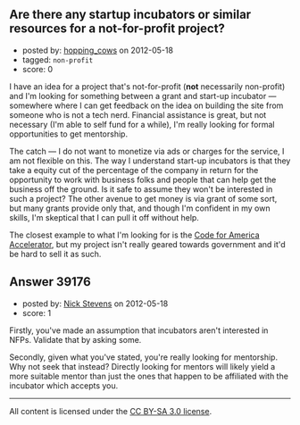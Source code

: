 ## Are there any startup incubators or similar resources for a not-for-profit project?

- posted by: [hopping_cows](https://stackexchange.com/users/-1/18004-hopping-cows) on 2012-05-18
- tagged: `non-profit`
- score: 0

I have an idea for a project that's not-for-profit (**not** necessarily non-profit) and I'm looking for something between a grant and start-up incubator — somewhere where I can get feedback on the idea on building the site from someone who is not a tech nerd.  Financial assistance is great, but not necessary (I'm able to self fund for a while), I'm really looking for formal opportunities to get mentorship.

The catch — I do not want to monetize via ads or charges for the service, I am not flexible on this. The way I understand start-up incubators is that they take a equity cut of the percentage of the company in return for the opportunity to work with business folks and people that can help get the business off the ground.  Is it safe to assume they won't be interested in such a project?   The other avenue to get money is via grant of some sort, but many grants provide only that, and though I'm confident in my own skills, I'm skeptical that I can pull it off without help.

The closest example to what I'm looking for is the [Code for America Accelerator][1], but my project isn't really geared towards government and it'd be hard to sell it as such.


  [1]: http://codeforamerica.org/accelerator/


## Answer 39176

- posted by: [Nick Stevens](https://stackexchange.com/users/-1/15902-nick-stevens) on 2012-05-18
- score: 1

Firstly, you've made an assumption that incubators aren't interested in NFPs. Validate that by asking some.

Secondly, given what you've stated, you're really looking for mentorship. Why not seek that instead? Directly looking for mentors will likely yield a more suitable mentor than just the ones that happen to be affiliated with the incubator which accepts you.



---

All content is licensed under the [CC BY-SA 3.0 license](https://creativecommons.org/licenses/by-sa/3.0/).
